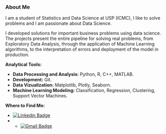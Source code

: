 ### About Me

I am a student of Statistics and Data Science at USP (ICMC), I like to solve problems and I am passionate about Data Science.

I developed solutions for important business problems using data science. The projects present the entire pipeline for solving real problems, from Exploratory Data Analysis, through the application of Machine Learning algorithms, to the interpretation of errors and deployment of the model in production.

**Analytical Tools:**

* **Data Processing and Analysis:** Python, R, C++, MATLAB.
* **Development:** Git.
* **Data Vizualization:** Matplotlib, Plotly, Seaborn.
* **Machine Learning Modeling:** Classification, Regression, Clustering, Support Vector Machines.
    
**Where to Find Me:**

* [![Linkedin Badge](https://img.shields.io/badge/-Fernando-blue?style=flat-square&logo=Linkedin&logoColor=white&link=https://www.linkedin.com/in/fernando-da-silva-silva/)](https://www.linkedin.com/in/fernando-da-silva-silva/)
* * [![Gmail Badge](https://img.shields.io/badge/-fernandovieira88@gmail.com-c14438?style=flat-square&logo=Gmail&logoColor=white&link=mailto:fernandovieira88@gmail.com)](mailto:fernandovieira88@gmail.com)



<!--
* [![Gmail Badge](https://img.shields.io/badge/-brunosantos@usp.br-c14438?style=flat-square&logo=Gmail&logoColor=white&link=mailto:brunosantos@usp.br)](mailto:brunosantos@usp.br)



<!--
**Fernando1729/fernando1729** is a ✨ _special_ ✨ repository because its `README.md` (this file) appears on your GitHub profile.

Here are some ideas to get you started:

- 🔭 I’m currently working on ...
- 🌱 I’m currently learning ...
- 👯 I’m looking to collaborate on ...
- 🤔 I’m looking for help with ...
- 💬 Ask me about ...
- 📫 How to reach me: ...
- 😄 Pronouns: ...
- ⚡ Fun fact: ...
-->
